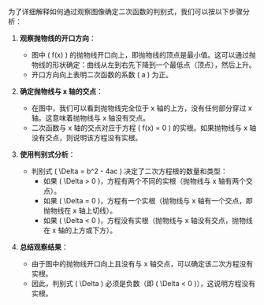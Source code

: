 为了详细解释如何通过观察图像确定二次函数的判别式，我们可以按以下步骤分析：

1. **观察抛物线的开口方向**：
   - 图中 \( f(x) \) 的抛物线开口向上，即抛物线的顶点是最小值。这可以通过抛物线的形状确定：曲线从左到右先下降到一个最低点（顶点），然后上升。
   - 开口方向向上表明二次函数的系数 \( a \) 为正。

2. **确定抛物线与 x 轴的交点**：
   - 在图中，我们可以看到抛物线完全位于 x 轴的上方，没有任何部分穿过 x 轴。这意味着抛物线与 x 轴没有交点。
   - 二次函数与 x 轴的交点对应于方程 \( f(x) = 0 \) 的实根。如果抛物线与 x 轴没有交点，则说明该方程没有实根。

3. **使用判别式分析**：
   - 判别式 \( \Delta = b^2 - 4ac \) 决定了二次方程根的数量和类型：
     - 如果 \( \Delta > 0 \)，方程有两个不同的实根（抛物线与 x 轴有两个交点）。
     - 如果 \( \Delta = 0 \)，方程有一个实根（抛物线与 x 轴有一个交点，即抛物线在 x 轴上切线）。
     - 如果 \( \Delta < 0 \)，方程没有实根（抛物线与 x 轴没有交点，抛物线在 x 轴的上方或下方）。

4. **总结观察结果**：
   - 由于图中的抛物线开口向上且没有与 x 轴交点，可以确定该二次方程没有实根。
   - 因此，判别式 \( \Delta \) 必须是负数（即 \( \Delta < 0 \)），这说明方程没有实根。


